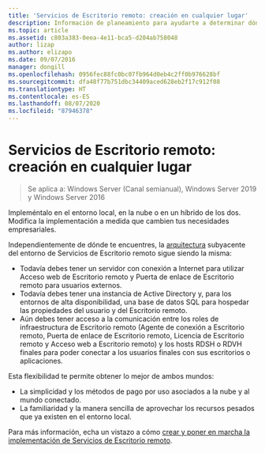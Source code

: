 ```yaml
---
title: 'Servicios de Escritorio remoto: creación en cualquier lugar'
description: Información de planeamiento para ayudarte a determinar dónde hospedar tu implementación de RDS.
ms.topic: article
ms.assetid: c803a383-0eea-4e11-bca5-d204ab758048
author: lizap
ms.author: elizapo
ms.date: 09/07/2016
manager: dongill
ms.openlocfilehash: 0956fec88fc0bc07fb964d0eb4c2ff0b976628bf
ms.sourcegitcommit: dfa48f77b751dbc34409aced628eb2f17c912f08
ms.translationtype: HT
ms.contentlocale: es-ES
ms.lasthandoff: 08/07/2020
ms.locfileid: "87946378"
---
```

# <a name="remote-desktop-services---build-anywhere"></a>Servicios de Escritorio remoto: creación en cualquier lugar

>Se aplica a: Windows Server (Canal semianual), Windows Server 2019 y Windows Server 2016

Impleméntalo en el entorno local, en la nube o en un híbrido de los dos. Modifica la implementación a medida que cambien tus necesidades empresariales.

Independientemente de dónde te encuentres, la [arquitectura](desktop-hosting-logical-architecture.md) subyacente del entorno de Servicios de Escritorio remoto sigue siendo la misma:
- Todavía debes tener un servidor con conexión a Internet para utilizar Acceso web de Escritorio remoto y Puerta de enlace de Escritorio remoto para usuarios externos.
- Todavía debes tener una instancia de Active Directory y, para los entornos de alta disponibilidad, una base de datos SQL para hospedar las propiedades del usuario y del Escritorio remoto.
- Aún debes tener acceso a la comunicación entre los roles de infraestructura de Escritorio remoto (Agente de conexión a Escritorio remoto, Puerta de enlace de Escritorio remoto, Licencia de Escritorio remoto y Acceso web a Escritorio remoto) y los hosts RDSH o RDVH finales para poder conectar a los usuarios finales con sus escritorios o aplicaciones.

Esta flexibilidad te permite obtener lo mejor de ambos mundos:
- La simplicidad y los métodos de pago por uso asociados a la nube y al mundo conectado.
- La familiaridad y la manera sencilla de aprovechar los recursos pesados que ya existen en el entorno local.

Para más información, echa un vistazo a cómo [crear y poner en marcha la implementación de Servicios de Escritorio remoto](rds-build-and-deploy.md).